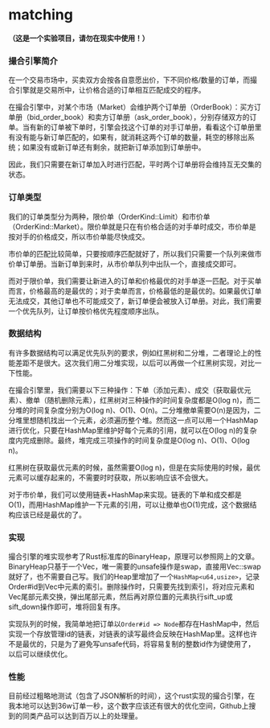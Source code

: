 # matching

**（这是一个实验项目，请勿在现实中使用！）**

### 撮合引擎简介

在一个交易市场中，买卖双方会按各自意愿出价，下不同价格/数量的订单，而撮合引擎就是交易所中，让价格合适的订单相互匹配成交的程序。

在撮合引擎中，对某个市场（Market）会维护两个订单册（OrderBook）：买方订单册（bid_order_book）和卖方订单册（ask_order_book），分别存储双方的订单。当有新的订单被下单时，引擎会找这个订单的对手订单册，看看这个订单册里有没有能与新订单匹配的，如果有，就消耗这两个订单的数量，耗空的移除出系统；如果没有或新订单还有剩余，就把新订单添加到订单册中。

因此，我们只需要在新订单加入时进行匹配，平时两个订单册将会维持互无交集的状态。

### 订单类型

我们的订单类型分为两种，限价单（OrderKind::Limit）和市价单（OrderKind::Market）。限价单就是只在有价格合适的对手单时成交，市价单是按对手的价格成交，所以市价单能尽快成交。

市价单的匹配比较简单，只要按顺序匹配就好了，所以我们只需要一个队列来做市价单订单册。当新订单到来时，从市价单队列中出队一个，直接成交即可。

而对于限价单，我们需要让新进入的订单和价格最优的对手单逐一匹配。对于买单而言，价格最高的是最优的；对于卖单而言，价格最低的是最优的。如果最优订单无法成交，其他订单也不可能成交了，新订单便会被放入订单册。对此，我们需要一个优先队列，让订单按价格优先程度顺序出队。

### 数据结构

有许多数据结构可以满足优先队列的要求，例如红黑树和二分堆，二者理论上的性能差距不是很大。这次我们用二分堆实现，以后可以再做一个红黑树实现，对比一下性能。

在撮合引擎里，我们需要以下三种操作：下单（添加元素）、成交（获取最优元素）、撤单（随机删除元素），红黑树对三种操作的时间复杂度都是O(log n)，而二分堆的时间复杂度分别为O(log n)、O(1)、O(n)。二分堆撤单需要O(n)是因为，二分堆里想随机找出一个元素，必须遍历整个堆。然而这一点可以用一个HashMap进行优化，只要在HashMap里维护好每个元素的引用，就可以在O(log n)的复杂度内完成删除。最终，堆完成三项操作的时间复杂度是O(log n)、O(1)、O(log n)。

红黑树在获取最优元素的时候，虽然需要O(log n)，但是在实际使用的时候，最优元素可以缓存起来的，不需要时时获取，所以影响应该不会很大。

对于市价单，我们可以使用链表+HashMap来实现。链表的下单和成交都是O(1)，而用HashMap维护一下元素的引用，可以让撤单也O(1)完成，这个数据结构应该已经是最优的了。

### 实现

撮合引擎的堆实现参考了Rust标准库的BinaryHeap，原理可以参照网上的文章。BinaryHeap只基于一个Vec，唯一需要的unsafe操作是swap，直接用Vec::swap就好了，也不需要自己写。我们的Heap里增加了一个`HashMap<u64,usize>`，记录Order#id到Vec中元素的索引。删除操作时，只需要先找到索引，将对应元素和Vec尾部元素交换，弹出尾部元素，然后再对原位置的元素执行sift_up或sift_down操作即可，堆将回复有序。

实现队列的时候，我简单地把订单以`Order#id => Node`都存在HashMap中，然后实现一个存放管理id的链表，对链表的读写最终会反映在HashMap里。这样也许不是最优的，只是为了避免写unsafe代码，将容易复制的整数id作为键使用了，以后可以继续优化。

### 性能

目前经过粗略地测试（包含了JSON解析的时间），这个rust实现的撮合引擎，在我本地可以达到36w订单一秒，这个数字应该还有很大的优化空间，Github上搜到的同类产品可以达到百万以上的处理量。
